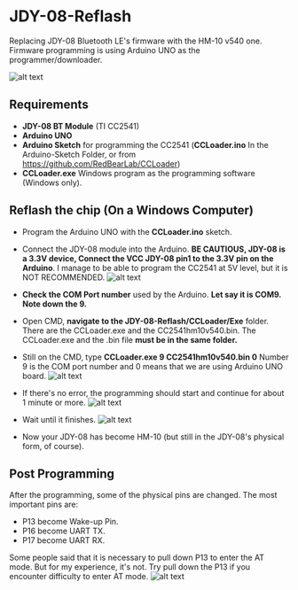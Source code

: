# JDY-08-Reflash
Replacing JDY-08 Bluetooth LE's firmware with the HM-10 v540 one. Firmware programming is using Arduino UNO as the programmer/downloader.

![alt text](https://github.com/handiko/JDY-08-Reflash/blob/master/Pics/JDY-08_photo.png)

## Requirements
* **JDY-08 BT Module** (TI CC2541)
* **Arduino UNO**
* **Arduino Sketch** for programming the CC2541 (**CCLoader.ino** In the Arduino-Sketch Folder, or from https://github.com/RedBearLab/CCLoader)
* **CCLoader.exe** Windows program as the programming software (Windows only). 

## Reflash the chip (On a Windows Computer)
* Program the Arduino UNO with the **CCLoader.ino** sketch.
* Connect the JDY-08 module into the Arduino. **BE CAUTIOUS, JDY-08 is a 3.3V device, Connect the VCC JDY-08 pin1 to the 3.3V pin on the Arduino**. I manage to be able to program the CC2541 at 5V level, but it is NOT RECOMMENDED. 
![alt text](https://github.com/handiko/JDY-08-Reflash/blob/master/Pics/JDY-08_ccloader.png)
* **Check the COM Port number** used by the Arduino. **Let say it is COM9. Note down the 9.**
* Open CMD, **navigate to the JDY-08-Reflash/CCLoader/Exe** folder. There are the CCLoader.exe and the CC2541hm10v540.bin.
The CCLoader.exe and the .bin file **must be in the same folder.**
* Still on the CMD, type **CCLoader.exe 9 CC2541hm10v540.bin 0** Number 9 is the COM port number and 0 means that we are using Arduino UNO board.
![alt text](https://github.com/handiko/JDY-08-Reflash/blob/master/Pics/CCLoader_start.png)

* If there's no error, the programming should start and continue for about 1 minute or more.
![alt text](https://github.com/handiko/JDY-08-Reflash/blob/master/Pics/During_programming.png)

* Wait until it finishes.
![alt text](https://github.com/handiko/JDY-08-Reflash/blob/master/Pics/CCLoader_finish.png)

* Now your JDY-08 has become HM-10 (but still in the JDY-08's physical form, of course).

## Post Programming
After the programming, some of the physical pins are changed. The most important pins are:
* P13 become Wake-up Pin.
* P16 become UART TX.
* P17 become UART RX.

Some people said that it is necessary to pull down P13 to enter the AT mode. But for my experience, it's not. Try pull down the P13 if you encounter difficulty to enter AT mode.
![alt text](https://github.com/handiko/JDY-08-Reflash/blob/master/Pics/JDY-08_pins_post_programming.png)
